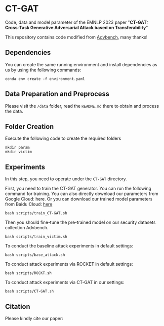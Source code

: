 # CT-GAT
Code, data and model parameter of the EMNLP 2023 paper "**CT-GAT: Cross-Task Generative Adversarial Attack based on Transferability**"

This repository contains code modified from [Advbench](https://github.com/thunlp/Advbench), many thanks!

## Dependencies
You can create the same running environment and install dependencies as us by using the following commands:

`conda env create -f environment.yaml`

## Data Preparation and Preprocess
Please visit the `/data` folder, read the `README.md` there to obtain and process the data.

## Folder Creation
Execute the following code to create the required folders
```
mkdir param
mkdir victim
```

## Experiments
In this step, you need to operate under the `CT-GAT` directory.

First, you need to train the CT-GAT generator. You can run the following command for training. You can also directly download our parameters from Google Cloud: here. Or you can download our trained model parameters from Baidu Cloud: [here](https://pan.baidu.com/s/1U195DoiQOMpfi6FNQ4dwzw?pwd=xozm)
```
bash scripts/train_CT-GAT.sh
```


Then you should fine-tune the pre-trained model on our security datasets collection Advbench.
```
bash scripts/train_victim.sh
```

To conduct the baseline attack experiments in default settings:
```
bash scripts/base_attack.sh
```

To conduct attack experiments via ROCKET in default settings:
```
bash scripts/ROCKT.sh
```

To conduct attack experiments via CT-GAT in our settings:
```
bash scripts/CT-GAT.sh
```

## Citation
Please kindly cite our paper: